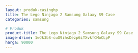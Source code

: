 ```yaml
---
layout: produk-casinghp
title: The Lego Ninjago 2 Samsung Galaxy S9 Case
categories: samsung

# Produk
product-title: The Lego Ninjago 2 Samsung Galaxy S9 Case
image-drive: 1wJk3bS-cuO9ihsDezp6iTXvkfCMoCLpP
harga: 90000
---
```

